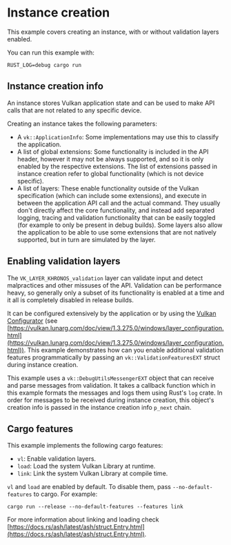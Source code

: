 # Instance creation

This example covers creating an instance, with or without validation layers enabled.

You can run this example with:

`RUST_LOG=debug cargo run`

## Instance creation info

An instance stores Vulkan application state and can be used to make API calls that are not related to any specific device. 

Creating an instance takes the following parameters:

 - A `vk::ApplicationInfo`: Some implementations may use this to classify the application.
 - A list of global extensions: Some functionality is included in the API header, however it may not be always supported, and so it is only enabled by the respective extensions. The list of extensions passed in instance creation refer to global functionality (which is not device specific).
 - A list of layers: These enable functionality outside of the Vulkan specification (which can include some extensions), and execute in between the application API call and the actual command. They usually don't directly affect the core functionality, and instead add separated logging, tracing and validation functionality that can be easily toggled (for example to only be present in debug builds). Some layers also allow the application to be able to use some extensions that are not natively supported, but in turn are simulated by the layer.

## Enabling validation layers

The `VK_LAYER_KHRONOS_validation` layer can validate input and detect malpractices and other missuses of the API. Validation can be performance heavy, so generally only a subset of its functionality is enabled at a time and it all is completely disabled in release builds.

It can be configured extensively by the application or by using the [Vulkan Configurator](https://vulkan.lunarg.com/doc/view/1.3.275.0/windows/vkconfig.html) (see [https://vulkan.lunarg.com/doc/view/1.3.275.0/windows/layer_configuration.html](https://vulkan.lunarg.com/doc/view/1.3.275.0/windows/layer_configuration.html)). This example demonstrates how can you enable additional validation features programmatically by passing an `vk::ValidationFeaturesEXT` struct during instance creation.

This example uses a `vk::DebugUtilsMessengerEXT` object that can receive and parse messages from validation. It takes a callback function which in this example formats the messages and logs them using Rust's `log` crate. In order for messages to be received during instance creation, this object's creation info is passed in the instance creation info `p_next` chain.

## Cargo features

This example implements the following cargo features:

- `vl`: Enable validation layers.
- `load`: Load the system Vulkan Library at runtime.
- `link`: Link the system Vulkan Library at compile time.

`vl` and `load` are enabled by default. To disable them, pass `--no-default-features` to cargo.
For example:

`cargo run --release --no-default-features --features link`

For more information about linking and loading check
[https://docs.rs/ash/latest/ash/struct.Entry.html](https://docs.rs/ash/latest/ash/struct.Entry.html).
